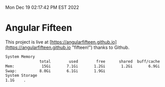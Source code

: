Mon Dec 19 02:17:42 PM EST 2022

# Angular Fifteen


This project is live at [https://angularfifteen.github.io](https://angularfifteen.github.io "fifteen!") thanks to Github.

```bash
System Memory
               total        used        free      shared  buff/cache   available
Mem:            15Gi       7.1Gi       1.2Gi       1.2Gi       6.9Gi       6.6Gi
Swap:          8.0Gi       6.1Gi       1.9Gi
System Storage
1.1G	.
```
```bash
